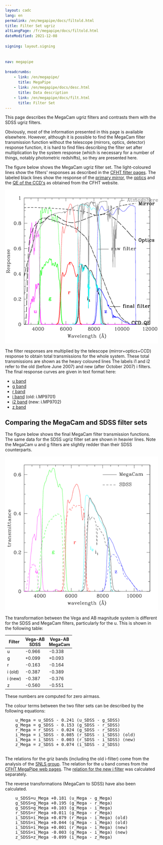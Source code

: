 ```yaml
---
layout: cadc
lang: en
permalink: /en/megapipe/docs/filtold.html
title: Filter Set ugriz
altLangPage: /fr/megapipe/docs/filtold.html
dateModified: 2021-12-08

signing: layout.signing


nav: megapipe

breadcrumbs:
    - link: /en/megapipe/
      title: MegaPipe
    - link: /en/megapipe/docs/desc.html
      title: Data description
    - link: /en/megapipe/docs/filt.html
      title: Filter Set
---
```


<p>
    This page describes the MegaCam ugriz filters and contrasts them with the SDSS ugriz filters.
</p>
<p>
    Obviously, most of the information presented in this page is
    available elsewhere. However, although it is possible to find the
    MegaCam filter transmission function without the telescope (mirrors,
    optics, detector) response function, it is hard to find files
    describing the filter set after multiplication by the system response
    (which is necessary for a number of things, notably photometric
    redshifts), so they are presented here. 
</p>
<p>
  The figure below shows the MegaCam ugriz filter set.
  The light-coloured lines show the filters' responses
  as described in the  
  <a rel="external" href="https://www.cfht.hawaii.edu/Instruments/Imaging/MegaPrime/data.MegaPrime/MegaCam_Filters_data.txt"> CFHT filter pages</a>.
  The labeled black lines show the response of the 
  <a rel="external" href="https://www.cfht.hawaii.edu/Science/CFHTLS-OLD/MSWG/Al_coating.dat">primary mirror</a>,
  the <a  rel="external" href="https://www.cfht.hawaii.edu/Science/CFHTLS-OLD/MSWG/Optics_TR.dat">optics</a>
  and the <a rel="external" href="https://www.cfht.hawaii.edu/Science/CFHTLS-OLD/MSWG/QE_camera.dat">QE of the CCD's</a>
  as obtained from the CFHT website.
</p>
<img class="img-responsive" src="/static/images/megapipe/cfhtlsugriznew_en.gif" alt="MegaCam filter set"/>
<p>
  The filter responses are multiplied by the telescope (mirror+optics+CCD) response
  to obtain total transmissions for the whole system.
  These total transmissions are shown as the heavy coloured lines 
  The labels i1 and i2 refer to the old (before June 2007) and new (after October 2007) i filters.
  The final response curves are given in text format here:
</p>
<ul>
  <li><a href="/static/files/megapipe/uMega.fil">u band</a></li>
  <li><a href="/static/files/megapipe/gMega.fil">g band</a></li>
  <li><a href="/static/files/megapipe/rMega.fil">r band</a></li>
  <li><a href="/static/files/megapipe/iMega.fil">i band</a> (old: i.MP9701)</li>
  <li><a href="/static/files/megapipe/i2Mega.fil">i2 band</a> (new: i.MP9702)</li>
  <li><a href="/static/files/megapipe/zMega.fil">z band</a></li>
</ul>
<h2>Comparing the MegaCam and SDSS filter sets</h2>
  <p>
    The figure below shows the final MegaCam filter transmission functions.
    The same data for the SDSS ugriz filter set are shown in heavier lines.
    Note the MegaCam u and g filters are slightly redder than their
    SDSS counterparts.
  </p>
  <img class="img-responsive" src="/static/images/megapipe/megasdssnew.gif" alt="MegaCam vs SDSS"/>
  <p>
    The transformation between the Vega and AB magnitude system is
    different for the SDSS and MegaCam filters, particularly for the u.
    This is shown in the following table:
  </p>
  <table class="table">
    <thead>
      <tr><th scope="col">Filter</th><th scope="col">Vega-AB<br/>SDSS</th><th scope="col">Vega-AB<br/>MegaCam</th></tr>
    </thead>
    <tbody>
      <tr><td>u      </td><td>-0.966</td><td>-0.338</td></tr>
      <tr><td>g      </td><td>+0.099</td><td>+0.093</td></tr>
      <tr><td>r      </td><td>-0.163</td><td>-0.164</td></tr>
      <tr><td>i (old)</td><td>-0.387</td><td>-0.389</td></tr>
      <tr><td>i (new)</td><td>-0.387</td><td>-0.376</td></tr>
      <tr><td>z      </td><td>-0.560</td><td>-0.551</td></tr>
    </tbody>
  </table>
  <p>
    These numbers are computed for zero airmass.
  </p>
  <p>
    The colour terms between the two filter sets
    can be described by the following equations:
  </p>
  <pre>
    u_Mega = u_SDSS - 0.241 (u_SDSS - g_SDSS)
    g_Mega = g_SDSS - 0.153 (g_SDSS - r_SDSS)
    r_Mega = r_SDSS - 0.024 (g_SDSS - r_SDSS)
    i_Mega = i_SDSS - 0.085 (r_SDSS - i_SDSS) (old)
    i_Mega = i_SDSS - 0.003 (r_SDSS - i_SDSS) (new)
    z_Mega = z_SDSS + 0.074 (i_SDSS - z_SDSS)
  </pre>
  <p>
    The relations for the griz bands (including the old i-filter) come from the analysis of the
    <a rel="external"  href="https://www.astro.uvic.ca/~pritchet/SN/Calib/ColourTerms-2006Jun19/index.html#Sec04">SNLS group</a>.
    The relation for the u band comes from the 
    <a rel="external"  href="https://cfht.hawaii.edu/Instruments/Imaging/MegaPrime/generalinformation.html">CFHT MegaPipe web pages</a>.
    The <a href="ifilt.html">relation for the new i filter</a> was calculated separately.
  </p>
  <p>
    The reverse transformations (MegaCam to SDSS) have also been calculated.
  </p>
  <pre>
    u_SDSS=u_Mega +0.181 (u_Mega - g_Mega)
    g_SDSS=g_Mega +0.195 (g_Mega - r_Mega)
    g_SDSS=g_Mega +0.103 (g_Mega - i_Mega)
    r_SDSS=r_Mega +0.011 (g_Mega - r_Mega)
    i_SDSS=i_Mega +0.079 (r_Mega - i_Mega) (old)
    i_SDSS=i_Mega +0.044 (g_Mega - i_Mega) (old)
    i_SDSS=i_Mega +0.001 (r_Mega - i_Mega) (new) 
    i_SDSS=i_Mega -0.003 (g_Mega - i_Mega) (new)
    z_SDSS=z_Mega -0.099 (i_Mega - z_Mega)
  </pre>
